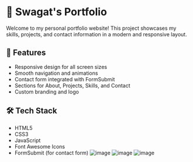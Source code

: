 # 💼 Swagat's Portfolio

Welcome to my personal portfolio website! This project showcases my skills, projects, and contact information in a modern and responsive layout.

## 📌 Features

- Responsive design for all screen sizes
- Smooth navigation and animations
- Contact form integrated with FormSubmit
- Sections for About, Projects, Skills, and Contact
- Custom branding and logo

## 🛠️ Tech Stack

- HTML5
- CSS3
- JavaScript
- Font Awesome Icons
- FormSubmit (for contact form)
![image](https://github.com/user-attachments/assets/68718a68-1e92-4ec9-8175-5ac3316fae6d)
![image](https://github.com/user-attachments/assets/4acea27c-7928-429a-93d3-1588a918216c)
![image](https://github.com/user-attachments/assets/a32b71b8-ec59-4f92-b75e-dbfd6e96641c)




